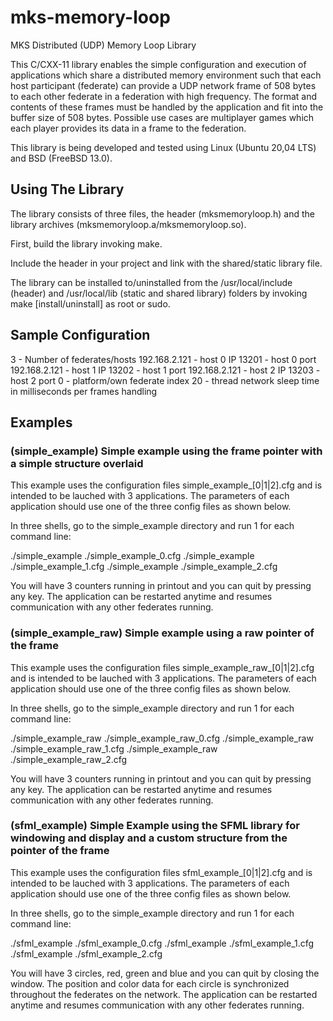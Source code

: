 # mks-memory-loop
MKS Distributed (UDP) Memory Loop Library


This C/CXX-11 library enables the simple configuration and execution of applications which share a distributed memory environment such that each host participant (federate) can provide a UDP network frame of 508 bytes to each other federate in a federation with high frequency. 
The format and contents of these frames must be handled by the application and fit into the buffer size of 508 bytes. 
Possible use cases are multiplayer games which each player provides its data in a frame to the federation.


This library is being developed and tested using Linux (Ubuntu 20,04 LTS) and BSD (FreeBSD 13.0).

## Using The Library
The library consists of three files, the header (mksmemoryloop.h) and the library archives (mksmemoryloop.a/mksmemoryloop.so). 

First, build the library invoking make.

Include the header in your project and link with the shared/static library file. 

The library can be installed to/uninstalled from the /usr/local/include (header) and /usr/local/lib (static and shared library) folders by invoking  make [install/uninstall] as root or sudo. 

## Sample Configuration
3               - Number of federates/hosts
192.168.2.121   - host 0 IP
13201           - host 0 port
192.168.2.121   - host 1 IP
13202           - host 1 port
192.168.2.121   - host 2 IP
13203           - host 2 port
0               - platform/own federate index
20              - thread network sleep time in milliseconds per frames handling

## Examples

### (simple_example) Simple example using the frame pointer with a simple structure overlaid
This example uses the configuration files simple_example_[0|1|2].cfg and is intended to be lauched with 3 applications. The parameters of each application should use one of the three config files as shown below.

In three shells, go to the simple_example directory and run 1 for each command line:

./simple_example ./simple_example_0.cfg 
./simple_example ./simple_example_1.cfg
./simple_example ./simple_example_2.cfg

You will have 3 counters running in printout and you can quit by pressing any key. The application can be restarted anytime and resumes communication with any other federates running.

### (simple_example_raw) Simple example using a raw pointer of the frame
This example uses the configuration files simple_example_raw_[0|1|2].cfg and is intended to be lauched with 3 applications. The parameters of each application should use one of the three config files as shown below.

In three shells, go to the simple_example directory and run 1 for each command line:

./simple_example_raw ./simple_example_raw_0.cfg 
./simple_example_raw ./simple_example_raw_1.cfg
./simple_example_raw ./simple_example_raw_2.cfg

You will have 3 counters running in printout and you can quit by pressing any key. The application can be restarted anytime and resumes communication with any other federates running.

### (sfml_example) Simple Example using the SFML library for windowing and display and a custom structure from the pointer of the frame
This example uses the configuration files sfml_example_[0|1|2].cfg and is intended to be lauched with 3 applications. The parameters of each application should use one of the three config files as shown below.

In three shells, go to the simple_example directory and run 1 for each command line:

./sfml_example ./sfml_example_0.cfg 
./sfml_example ./sfml_example_1.cfg
./sfml_example ./sfml_example_2.cfg

You will have 3 circles, red, green and blue and you can quit by closing the window. The position and color data for each circle is synchronized throughout the federates on the network. The application can be restarted anytime and resumes communication with any other federates running.


